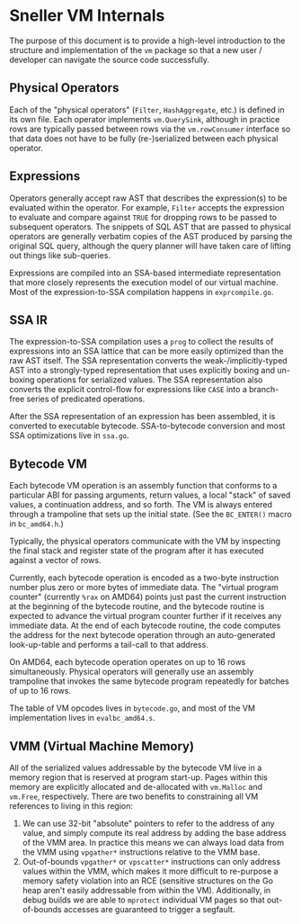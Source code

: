# Sneller VM Internals

The purpose of this document is to provide a high-level introduction
to the structure and implementation of the `vm` package
so that a new user / developer can navigate the source code successfully.

## Physical Operators

Each of the "physical operators" (`Filter`, `HashAggregate`, etc.)
is defined in its own file. Each operator implements `vm.QuerySink`,
although in practice rows are typically passed between rows via
the `vm.rowConsumer` interface so that data does not have to be
fully (re-)serialized between each physical operator.

## Expressions

Operators generally accept raw AST that describes the
expression(s) to be evaluated within the operator.
For example, `Filter` accepts the expression to evaluate
and compare against `TRUE` for dropping rows to be passed
to subsequent operators. The snippets of SQL AST that
are passed to physical operators are generally verbatim
copies of the AST produced by parsing the original SQL query,
although the query planner will have taken care of lifting out
things like sub-queries.

Expressions are compiled into an SSA-based intermediate
representation that more closely represents the execution
model of our virtual machine. Most of the expression-to-SSA
compilation happens in `exprcompile.go`.

## SSA IR

The expression-to-SSA compilation uses a `prog` to collect
the results of expressions into an SSA lattice that can be
more easily optimized than the raw AST itself.
The SSA representation converts the weak-/implicitly-typed
AST into a strongly-typed representation that uses explicitly
boxing and un-boxing operations for serialized values.
The SSA representation also converts the explicit control-flow
for expressions like `CASE` into a branch-free series of
predicated operations.

After the SSA representation of an expression has been
assembled, it is converted to executable bytecode.
SSA-to-bytecode conversion and most SSA optimizations
live in `ssa.go`.

## Bytecode VM

Each bytecode VM operation is an assembly function that
conforms to a particular ABI for passing arguments, return values,
a local "stack" of saved values, a continuation address, and so forth.
The VM is always entered through a trampoline that sets up the initial
state. (See the `BC_ENTER()` macro in `bc_amd64.h`.)

Typically, the physical operators communicate with the VM
by inspecting the final stack and register state of the
program after it has executed against a vector of rows.

Currently, each bytecode operation is encoded as a two-byte instruction number
plus zero or more bytes of immediate data. The "virtual program counter"
(currently `%rax` on AMD64) points just past the current instruction at the
beginning of the bytecode routine, and the bytecode routine is expected to
advance the virtual program counter further if it receives any immediate data.
At the end of each bytecode routine, the code computes the address for the next
bytecode operation through an auto-generated look-up-table and performs a tail-call
to that address.

On AMD64, each bytecode operation operates on up to 16 rows simultaneously.
Physical operators will generally use an assembly trampoline that invokes the
same bytecode program repeatedly for batches of up to 16 rows.

The table of VM opcodes lives in `bytecode.go`,
and most of the VM implementation lives in `evalbc_amd64.s`.

## VMM (Virtual Machine Memory)

All of the serialized values addressable by the bytecode VM
live in a memory region that is reserved at program start-up.
Pages within this memory are explicitly allocated and de-allocated
with `vm.Malloc` and `vm.Free`, respectively.
There are two benefits to constraining all VM references to
living in this region:

 1. We can use 32-bit "absolute" pointers to refer to
 the address of any value, and simply compute its real
 address by adding the base address of the VMM area.
 In practice this means we can always load data from the VMM
 using `vpgather*` instructions relative to the VMM base.
 2. Out-of-bounds `vpgather*` or `vpscatter*` instructions can
 only address values within the VMM, which makes it more difficult
 to re-purpose a memory safety violation into an RCE (sensitive structures
 on the Go heap aren't easily addressable from within the VM).
 Additionally, in debug builds we are able to `mprotect` individual VM
 pages so that out-of-bounds accesses are guaranteed to trigger a segfault.
